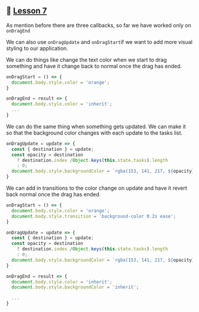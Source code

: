 ## :movie_camera: [Lesson 7](https://egghead.io/lessons/react-customise-the-appearance-of-an-app-using-react-beautiful-dnd-ondragstart-and-ondragend)

<TimeStamp start="0:08" end="0:19">

As mention before there are three callbacks, so far we have worked only on `onDragEnd`

</TimeStamp>

<TimeStamp start="0:13" end="0:30">

We can also use `onDragUpdate` and `onDragStart`if we want to add more visual styling to our application. 

</TimeStamp>

<TimeStamp start="1:18" end="1:50">

We can do things like change the text color when we start to drag something and have it change back to normal once the drag has ended. 

```js
onDragStart = () => {
  document.body.style.color = 'orange';
}

onDragEnd = result => {
  document.body.style.color = 'inherit';
  ...
}
```

</TimeStamp>

<TimeStamp start="1:51" end="2:25">

We can do the same thing when something gets updated. We can make it so that the background color changes with each update to the tasks list.

```js
onDragUpdate = update => {
  const { destination } = update;
  const opacity = destination 
    ? destination.index /Object.keys(this.state.tasks).length
    : 0;
  document.body.style.backgroundColor = `rgba(153, 141, 217, ${opacity})`
}
```
</TimeStamp>

<TimeStamp start="2:27" end="2:50">

We can add in transitions to the color change on update and have it revert back normal once the drag has ended.

```js
onDragStart = () => {
  document.body.style.color = 'orange';
  document.body.style.transition = 'background-color 0.2s ease';
}

onDragUpdate = update => {
  const { destination } = update;
  const opacity = destination 
    ? destination.index /Object.keys(this.state.tasks).length
    : 0;
  document.body.style.backgroundColor = `rgba(153, 141, 217, ${opacity})`
}

onDragEnd = result => {
  document.body.style.color = 'inherit';
  document.body.style.backgroundColor = 'inherit';

  ...
}
```
